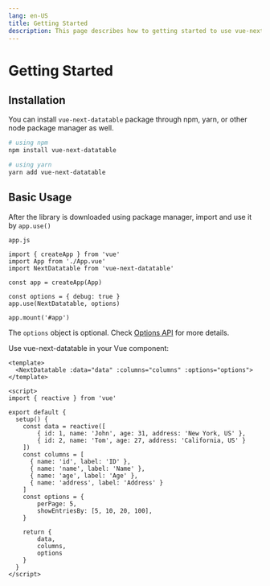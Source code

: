 ```yaml
---
lang: en-US
title: Getting Started
description: This page describes how to getting started to use vue-next-datatable.
---
```

# Getting Started

## Installation

You can install `vue-next-datatable` package through npm, yarn, or other node package manager as well.

```bash
# using npm
npm install vue-next-datatable

# using yarn
yarn add vue-next-datatable
```

## Basic Usage

After the library is downloaded using package manager, import and use it by `app.use()`

`app.js`
```js{3,7-8}
import { createApp } from 'vue'
import App from './App.vue'
import NextDatatable from 'vue-next-datatable'

const app = createApp(App)

const options = { debug: true }
app.use(NextDatatable, options)

app.mount('#app')
```
The `options` object is optional. Check [Options API](/api/options.md) for more details.

Use vue-next-datatable in your Vue component:

```vue
<template>
  <NextDatatable :data="data" :columns="columns" :options="options">
</template>

<script>
import { reactive } from 'vue'

export default {
  setup() {
    const data = reactive([
        { id: 1, name: 'John', age: 31, address: 'New York, US' },
        { id: 2, name: 'Tom', age: 27, address: 'California, US' }
    ])
    const columns = [
      { name: 'id', label: 'ID' },
      { name: 'name', label: 'Name' },
      { name: 'age', label: 'Age' },
      { name: 'address', label: 'Address' }
    ]
    const options = {
        perPage: 5,
        showEntriesBy: [5, 10, 20, 100],
    }

    return {
        data,
        columns,
        options
    }
  }
</script>
```